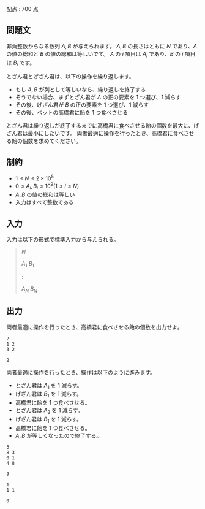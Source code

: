 配点 : $700$ 点

## 問題文

非負整数からなる数列 $A,B$ が与えられます。
$A,B$ の長さはともに $N$ であり、$A$ の値の総和と $B$ の値の総和は等しいです。
$A$ の $i$ 項目は $A_i$ であり、$B$ の $i$ 項目は $B_i$ です。

とざん君とげざん君は、以下の操作を繰り返します。

- もし $A,B$ が列として等しいなら、繰り返しを終了する
- そうでない場合、まずとざん君が $A$ の正の要素を $1$ つ選び、$1$ 減らす
- その後、げざん君が $B$ の正の要素を $1$ つ選び、$1$ 減らす
- その後、ペットの高橋君に飴を $1$ つ食べさせる

とざん君は繰り返しが終了するまでに高橋君に食べさせる飴の個数を最大に、げざん君は最小にしたいです。
両者最適に操作を行ったとき、高橋君に食べさせる飴の個数を求めてください。

## 制約

- $1 \leq N \leq 2 \times 10^5$
- $0 \leq A_i,B_i \leq 10^9(1\leq i\leq N)$
- $A,B$ の値の総和は等しい
- 入力はすべて整数である

## 入力

入力は以下の形式で標準入力から与えられる。

> $N$
> 
> $A_1$ $B_1$
> 
> $:$
> 
> $A_N$ $B_N$

## 出力

両者最適に操作を行ったとき、高橋君に食べさせる飴の個数を出力せよ。

```input1
2
1 2
3 2
```

```output1
2
```

両者最適に操作を行ったとき、操作は以下のように進みます。

- とざん君は $A_1$ を $1$ 減らす。
- げざん君は $B_1$ を $1$ 減らす。
- 高橋君に飴を $1$ つ食べさせる。
- とざん君は $A_2$ を $1$ 減らす。
- げざん君は $B_1$ を $1$ 減らす。
- 高橋君に飴を $1$ つ食べさせる。
- $A,B$ が等しくなったので終了する。

```input2
3
8 3
0 1
4 8
```

```output2
9
```

```input3
1
1 1
```

```output3
0
```